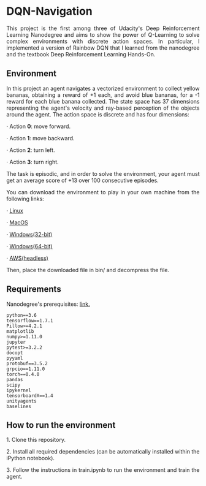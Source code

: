 # DQN-Navigation

<p align=justify> This project is the first among three of Udacity's Deep Reinforcement Learning Nanodegree and aims to show the power of Q-Learning to solve complex environments with discrete action spaces. In particular, I implemented a version of Rainbow DQN that I learned from the nanodegree and the textbook Deep Reinforcement Learning Hands-On.</p>

## Environment

<p align=justify>In this project an agent navigates a vectorized environment to collect yellow bananas, obtaining a reward of +1 each, and avoid blue bananas, for a -1 reward for each blue banana collected. The state space has 37 dimensions representing the agent's velocity and ray-based perception of the objects around the agent. The action space is discrete and has four dimensions:</p>

· Action <b>0</b>: move forward.

· Action <b>1</b>: move backward.

· Action <b>2</b>: turn left.

· Action <b>3</b>: turn right.

<p align=justify>The task is episodic, and in order to solve the environment, your agent must get an average score of +13 over 100 consecutive episodes.</p>

<p align=justify>You can download the environment to play in your own machine from the following links:</p>

 · <a href=https://s3-us-west-1.amazonaws.com/udacity-drlnd/P1/Banana/Banana_Linux.zip>Linux</a>
 
 · <a href=https://s3-us-west-1.amazonaws.com/udacity-drlnd/P1/Banana/Banana.app.zip>MacOS</a>
 
 · <a href=https://s3-us-west-1.amazonaws.com/udacity-drlnd/P1/Banana/Banana_Windows_x86.zip>Windows(32-bit)</a>
 
 · <a href=https://s3-us-west-1.amazonaws.com/udacity-drlnd/P1/Banana/Banana_Windows_x86_64.zip>Windows(64-bit)</a>
 
 · <a href=https://s3-us-west-1.amazonaws.com/udacity-drlnd/P1/Banana/Banana_Linux_NoVis.zip>AWS(headless)</a>
 
 Then, place the downloaded file in bin/ and decompress the file.
 
 ## Requirements
 
 Nanodegree's prerequisites: <a href=https://github.com/udacity/deep-reinforcement-learning/#dependencies>link.</a>
 
    python==3.6
    tensorflow==1.7.1
    Pillow>=4.2.1
    matplotlib
    numpy>=1.11.0
    jupyter
    pytest>=3.2.2
    docopt
    pyyaml
    protobuf==3.5.2
    grpcio==1.11.0
    torch==0.4.0
    pandas
    scipy
    ipykernel
    tensorboardX==1.4
    unityagents
    baselines
    
## How to run the environment

<p align=justify>1. Clone this repository.</p>

<p align=justify>2. Install all required dependencies (can be automatically installed within the iPython notebook).</p>

<p align=justify>3. Follow the instructions in train.ipynb to run the environment and train the agent.</p>
